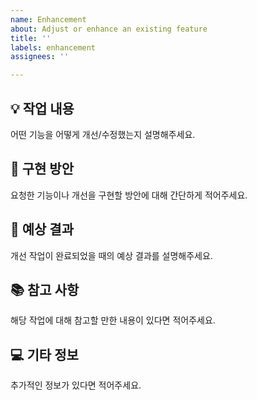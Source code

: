 ```yaml
---
name: Enhancement
about: Adjust or enhance an existing feature
title: ''
labels: enhancement
assignees: ''

---
```


## 💡 작업 내용
어떤 기능을 어떻게 개선/수정했는지 설명해주세요.

## 🚀 구현 방안
요청한 기능이나 개선을 구현할 방안에 대해 간단하게 적어주세요.

## 🎉 예상 결과
개선 작업이 완료되었을 때의 예상 결과를 설명해주세요.

## 📚 참고 사항
해당 작업에 대해 참고할 만한 내용이 있다면 적어주세요.

## 💻 기타 정보
추가적인 정보가 있다면 적어주세요.
